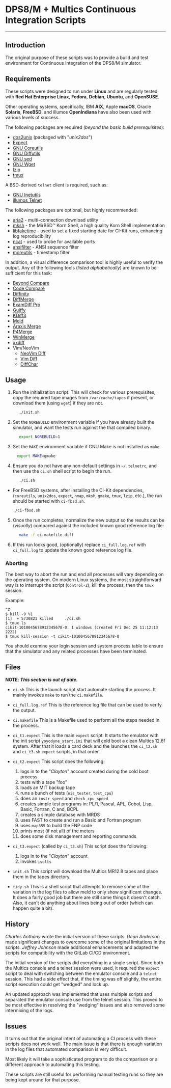 <!-- SPDX-License-Identifier: MIT-0 -->
<!-- scspell-id: ebdd502d-f777-11ec-9466-80ee73e9b8e7 -->
<!-- Copyright (c) 2021-2024 The DPS8M Development Team -->

# DPS8/M + Multics Continuous Integration Scripts

-------------------------------------------------

## Introduction

 The original purpose of these scripts was to provide a build and
 test environment for Continuous Integration of the DPS8/M simulator.

## Requirements

 These scripts were designed to run under **Linux** and are regularly tested
 with **Red Hat Enterprise Linux**, **Fedora**, **Debian**, **Ubuntu**,
 and **OpenSUSE**.

 Other operating systems, specifically, IBM **AIX**, Apple **macOS**, Oracle
 **Solaris**, **FreeBSD**, and illumos **OpenIndiana** have also been used
 with various levels of success.

 The following packages are required (*beyond the basic build prerequisites*):
   * [dos2unix](https://waterlan.home.xs4all.nl/dos2unix.html)
     (packaged with "*unix2dos*")
   * [Expect](https://core.tcl-lang.org/expect/)
   * [GNU Coreutils](https://www.gnu.org/software/coreutils/)
   * [GNU Diffutils](https://www.gnu.org/software/diffutils/)
   * [GNU sed](https://www.gnu.org/software/sed/)
   * [GNU Wget](https://www.gnu.org/software/wget/)
   * [lzip](https://www.nongnu.org/lzip/)
   * [tmux](https://tmux.github.io/)

 A BSD-derived `telnet` client is required, such as:
   * [GNU Inetutils](https://www.gnu.org/software/inetutils/)
   * [illumos Telnet](https://github.com/illumos/illumos-gate/tree/master/usr/src/cmd/cmd-inet/)

 The following packages are optional, but highly recommended:
   * [aria2](https://aria2.github.io/) - multi-connection download utility
   * [mksh](http://www.mirbsd.org/mksh.htm) - the MirBSD™ Korn Shell, a
       high quality Korn Shell implementation
   * [libfaketime](https://github.com/wolfcw/libfaketime/) - used to set a
       fixed starting date for CI-Kit runs, enhancing log reproducibility
   * [ncat](https://nmap.org/ncat/) - used to probe for available ports
   * [ansifilter](https://gitlab.com/saalen/ansifilter) - ANSI sequence filter
   * [moreutils](https://joeyh.name/code/moreutils/) - timestamp filter

 In addition, a visual difference comparison tool is highly useful to
 verify the output. Any of the following tools (*listed alphabetically*)
 are known to be sufficient for this task:
   * [Beyond Compare](https://www.scootersoftware.com/)
   * [Code Compare](https://www.devart.com/codecompare/)
   * [Diffinity](https://truehumandesign.se/s_diffinity.php)
   * [DiffMerge](https://sourcegear.com/diffmerge/)
   * [ExamDiff Pro](https://www.prestosoft.com/edp_examdiffpro.asp)
   * [Guiffy](https://www.guiffy.com/)
   * [KDiff3](https://github.com/KDE/kdiff3/)
   * [Meld](https://meldmerge.org/)
   * [Araxis Merge](https://www.araxis.com/merge/)
   * [P4Merge](https://www.perforce.com/downloads/visual-merge-tool/)
   * [WinMerge](https://github.com/winmerge/winmerge/)
   * [xxdiff](https://furius.ca/xxdiff/)
   * Vim/NeoVim
     * [NeoVim Diff](https://neovim.io/doc/user/diff.html)
     * [Vim Diff](https://vimhelp.org/diff.txt.html)
     * [DiffChar](https://github.com/rickhowe/diffchar.vim#readme)

## Usage

 1. Run the initialization script. This will check for various prerequisites,
    copy the required tape images from `/var/cache/tapes` if present, or
    download them (using `wget`) if they are not.
```sh
      ./init.sh
```

 2. Set the `NOREBUILD` environment variable if you have already built the
    simulator, and want the tests run against the that compiled binary.
```sh
      export NOREBUILD=1
```

 3. Set the `MAKE` environment variable if GNU Make is not installed as `make`.
 ```sh
      export MAKE=gmake
 ```

 4. Ensure you do not have any non-default settings in `~/.telnetrc`, and
    then use the `ci.sh` shell script to begin the run.
```sh
      ./ci.sh
```
 * For FreeBSD systems, after installing the CI-Kit dependencies,
   (`coreutils`, `unix2dos`, `expect`, `nmap`, `mksh`, `gmake`,
   `tmux`, `lzip`, etc.), the run should be started with `ci-fbsd.sh`.

   ```sh
   ./ci-fbsd.sh
   ```

 5. Once the run completes, normalize the new output so the results can be
    (*visually*) compared against the included known good reference log file:
```sh
      make -f ci.makefile diff
```

 6. If this run looks good, (optionally) replace `ci_full.log.ref` with
    `ci_full.log` to update the known good reference log file.

### Aborting

The best way to abort the run and end all processes will vary depending on the
operating system. On modern Linux systems, the most straightforward way is to
interrupt the script (`Control-Z`), kill the process, then the `tmux` session.

Example:
```text
^Z
$ kill -9 %1
[1]  + 5730821 killed     ./ci.sh
$ tmux ls
cikit-1010045678912345678-0: 1 windows (created Fri Dec 25 11:12:13 2222)
$ tmux kill-session -t cikit-1010045678912345678-0
```

You should examine your login session and system process table to ensure that
the simulator and any related processes have been terminated.

## Files

**NOTE**: ***This section is out of date.***

* `ci.sh`
  This is the launch script start automate starting the process. It mainly
  invokes `make` to run the `ci.makefile`.

* `ci_full.log.ref`
  This is the reference log file that can be used to verify the output.

* `ci.makefile`
  This is a Makefile used to perform all the steps needed in the process.

* `ci_t1.expect`
  This is the main `expect` script. It starts the emulator with the init
  script `yoyodyne_start.ini` that will cold boot a clean Multics 12.6f
  system. After that it loads a card deck and the launches the `ci_t2.sh`
  and `ci_t3.sh` `expect` scripts, in that order.

* `ci_t2.expect`
  This script does the following:
    1. logs in to the "*Clayton*" account created during the cold boot process
    2. tests with a tape "foo"
    3. loads an MIT backup tape
    4. runs a bunch of tests (`eis_tester`, `test_cpu`)
    5. does an `instr_speed` and `check_cpu_speed`
    6. creates simple test programs in: PL/1, Pascal, APL, Cobol, Lisp, Basic,
         Fortran, C and, BCPL
    7. creates a simple database with MRDS
    8. uses FAST to create and run a Basic and Fortran program
    9. uses `map355` to build the FNP code
   10. prints most (if not all) of the meters
   11. does some disk management and reporting commands

* `ci_t3.expect` (called by `ci_t3.sh`)
  This script does the following:
    1. logs in to the "*Clayton*" account
    2. invokes `isolts`

* `init.sh`
  This script will download the Multics MR12.8 tapes and place them in the
  tapes directory.

* `tidy.sh`
  This is a shell script that attempts to remove some of the variation in the
  log files to allow meld to only show significant changes. It does a fairly
  good job but there are still some things it doesn't catch. Also, it can't
  do anything about lines being out of order (which can happen quite a bit).

## History

   *Charles Anthony* wrote the initial version of these scripts.
   *Dean Anderson* made significant changes to overcome some of the
   original limitations in the scripts. *Jeffrey Johnson* made additional
   enhancements and adapted the scripts for compatibility with the GitLab
   CI/CD environment.

   The initial version of the scripts did everything in a single script.
   Since both the Multics console and a telnet session were used, it
   required the `expect` script to deal with switching between the emulator
   console and a `telnet` session. This had a side effect that, if the
   timing was off slightly, the entire script execution could get "wedged"
   and lock up.

   An updated approach was implemented that uses multiple scripts and
   separated the emulator console use from the telnet session. This proved to
   be most effective in resolving the "wedging" issues and also removed some
   intermixing of the logs.

## Issues

   It turns out that the original intent of automating a CI process with
   these scripts does not work well. The main issue is that there is enough
   variation in the log files that automated comparison is very difficult.

   Most likely it will take a sophisticated program to do the comparison or
   a different approach to automating this testing.

   These scripts are still useful for performing manual testing runs so they
   are being kept around for that purpose.
